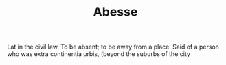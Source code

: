 ---
title: Abesse
letter: A
permalink: "/definitions/abesse.html"
body: Lat in the civil law. To be absent; to be away from a place. Said of a person
  who was extra continentia urbis, (beyond the suburbs of the city
published_at: '2018-07-07'
layout: post
---